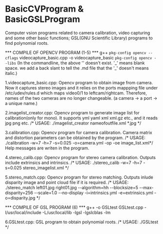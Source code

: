 # BasicCVProgram & BasicGSLProgram
Computer vsion programs related to camera calibration, video capturing and some other basic functions;
GSL(GNU Scientific Library) programs to find polynomial roots.

*** COMPILE OF OPENCV PROGRAM (1-5) ***
g++ `pkg-config opencv --cflags` videocapture\_basic.cpp -o videocapture_basic `pkg-config opencv --libs`
(In the commandline, the above '\' doesn't exist. '\_' means blank space. we add a back slant to tell the .md file that the '_' doesn't means italic.)

1.videocapture_basic.cpp:
    Opencv program to obtain image from camera.
    Now it captures stereo images and it relies on the ports mappping file under /etc/udev/rules.d which maps video0/1 to leftcam/rightcam. Therefore, names of the two cameras are no longer changeable. (a camera -> a port -> a unique name.) 

2.imagelist_creator.cpp:
    Opencv program to generate image list for calibration(only for mono).
    It supports yml yaml xml xml.gz etc., and it reads jpg png etc.
    /* USAGE:
     ./imagelist_creator nameofoutfile.xml *.jpg */

3.calibration.cpp: 
    Opencv program for camera calibration.
    Camera matrix and distortion parameters can be obtained by the program.
    /* USAGE:
     ./calibration -w=7 -h=7 -s=0.025 -o=camera.yml -op -oe image_list.xml*/
    Help messages are writen in the program.

4.stereo_calib.cpp:
    Opencv program for stereo camera calibration.
    Outputs include extrinsics and intrinsics.
    /* USAGE:
     ./stereo\_calib -w=7 -h=7 -s=0.025 stereo_imagelist.xml */

5.stereo_match.cpp:
    Opencv program for stereo matching.
    Outputs inlude disparity image and point cloud file if it is required.
    /* USAGE:
     ./stereo_match left01.jpg right01.jpg --algorithm=hh --blocksize=5 --max-disparity=256 --scale=1.0 --no-display -i=intrinsics.yml -e=extrinsics.yml -o=disparity.jpg  */

*** COMPILE OF GSL PROGRAM (6) ***
g++ -o GSLtest GSLtest.cpp -I/usr/local/include -L/usr/local/lib -lgsl -lgslcblas -lm 

6.GSLtest.cpp:
    GSL program to obtain polynomial roots.
    /* USAGE:
     ./GSLtest  */




